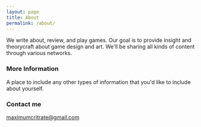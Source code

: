 ```yaml
---
layout: page
title: About
permalink: /about/
---
```


We write about, review, and play games. Our goal is to provide insight and theorycraft about game design and art. We'll be 
sharing all kinds of content through various networks.

### More Information

A place to include any other types of information that you'd like to include about yourself. 

### Contact me

[maximumcritrate@gmail.com](mailto:maximumcritrate@gmail.com)
